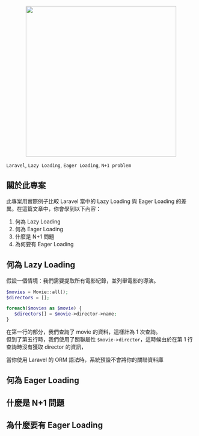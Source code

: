 <p align="center"><a href="https://laravel.com" target="_blank"><img src="https://raw.githubusercontent.com/laravel/art/master/logo-lockup/5%20SVG/2%20CMYK/1%20Full%20Color/laravel-logolockup-cmyk-red.svg" width="400"></a></p>

`Laravel`, `Lazy Loading`, `Eager Loading`, `N+1 problem`

## 關於此專案

此專案用實際例子比較 Laravel 當中的 Lazy Loading 與 Eager Loading 的差異。在這篇文章中，你會學到以下內容：
1. 何為 Lazy Loading
2. 何為 Eager Loading
4. 什麼是 N+1 問題
3. 為何要有 Eager Loading

## 何為 Lazy Loading
假設一個情境：我們需要提取所有電影紀錄，並列舉電影的導演。
```php
$movies = Movie::all();
$directors = [];

foreach($movies as $movie) {
   $directors[] = $movie->director->name;
}
```

在第一行的部分，我們查詢了 movie 的資料，這樣計為 1 次查詢。  
但到了第五行時，我們使用了關聯屬性 `$movie->director`，這時候由於在第 1 行查詢時沒有獲取 director 的資訊，

當你使用 Laravel 的 ORM 語法時，系統預設不會將你的關聯資料庫


## 何為 Eager Loading

## 什麼是 N+1 問題

## 為什麼要有 Eager Loading



